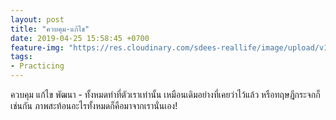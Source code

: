 ```yaml
---
layout: post
title: "ควบคุม-แก้ไข"
date: 2019-04-25 15:58:45 +0700
feature-img: "https://res.cloudinary.com/sdees-reallife/image/upload/v1555658919/sample_feature_img.png"
tags:
- Practicing
---
```

ควบคุม แก้ไข พัฒนา - ทั้งหมดทำที่ตัวเราเท่านั้น เหมือนเดิมอย่างที่เคยว่าไว้แล้ว หรือทฤษฎีกระจกก็เช่นกัน ภาพสะท้อนอะไรทั้งหมดก็คือมาจากเรานั่นเอง!
